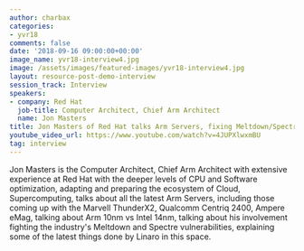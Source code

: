 ```yaml
---
author: charbax
categories:
- yvr18
comments: false
date: '2018-09-16 09:00:00+00:00'
image_name: yvr18-interview4.jpg
image: /assets/images/featured-images/yvr18-interview4.jpg
layout: resource-post-demo-interview
session_track: Interview
speakers:
- company: Red Hat
  job-title: Computer Architect, Chief Arm Architect
  name: Jon Masters
title: Jon Masters of Red Hat talks Arm Servers, fixing Meltdown/Spectre, HPC, A64FX, Ampere
youtube_video_url: https://www.youtube.com/watch?v=4JUPXlwxmBU
tag: interview
---
```

Jon Masters is the Computer Architect, Chief Arm Architect with extensive experience at Red Hat with the deeper levels of CPU and Software optimization, adapting and preparing the ecosystem of Cloud, Supercomputing, talks about all the latest Arm Servers, including those coming up with the Marvell ThunderX2, Qualcomm Centriq 2400, Ampere eMag, talking about Arm 10nm vs Intel 14nm, talking about his involvement fighting the industry's Meltdown and Spectre vulnerabilities, explaining some of the latest things done by Linaro in this space.
